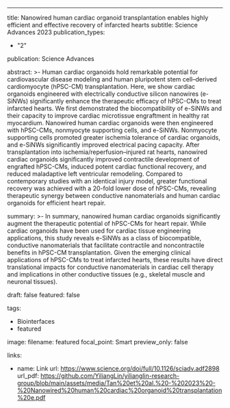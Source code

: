 ---
title: Nanowired human cardiac organoid transplantation enables highly efficient and effective recovery of infarcted hearts
subtitle: Science Advances 2023
publication_types:
  - "2"

publication: Science Advances

abstract:  >-
  Human cardiac organoids hold remarkable potential for cardiovascular disease modeling and human pluripotent stem cell–derived cardiomyocyte (hPSC-CM) transplantation. Here, we show cardiac organoids engineered with electrically conductive silicon nanowires (e-SiNWs) significantly enhance the therapeutic efficacy of hPSC-CMs to treat infarcted hearts. We first demonstrated the biocompatibility of e-SiNWs and their capacity to improve cardiac microtissue engraftment in healthy rat myocardium. Nanowired human cardiac organoids were then engineered with hPSC-CMs, nonmyocyte supporting cells, and e-SiNWs. Nonmyocyte supporting cells promoted greater ischemia tolerance of cardiac organoids, and e-SiNWs significantly improved electrical pacing capacity. After transplantation into ischemia/reperfusion–injured rat hearts, nanowired cardiac organoids significantly improved contractile development of engrafted hPSC-CMs, induced potent cardiac functional recovery, and reduced maladaptive left ventricular remodeling. Compared to contemporary studies with an identical injury model, greater functional recovery was achieved with a 20-fold lower dose of hPSC-CMs, revealing therapeutic synergy between conductive nanomaterials and human cardiac organoids for efficient heart repair.

summary:  >-
  In summary, nanowired human cardiac organoids significantly augment the therapeutic potential of hPSC-CMs for heart repair. While cardiac organoids have been used for cardiac tissue engineering applications, this study reveals e-SiNWs as a class of biocompatible, conductive nanomaterials that facilitate contractile and noncontractile benefits in hPSC-CM transplantation. Given the emerging clinical applications of hPSC-CMs to treat infarcted hearts, these results have direct translational impacts for conductive nanomaterials in cardiac cell therapy and implications in other conductive tissues (e.g., skeletal muscle and neuronal tissues).

draft: false
featured: false

tags:
  - Biointerfaces
  - featured

image:
  filename: featured
  focal_point: Smart
  preview_only: false

links:
  - name: Link
    url: https://www.science.org/doi/full/10.1126/sciadv.adf2898
url_pdf: https://github.com/YiliangLin/yilianglin-research-group/blob/main/assets/media/Tan%20et%20al.%20-%202023%20-%20Nanowired%20human%20cardiac%20organoid%20transplantation%20e.pdf
